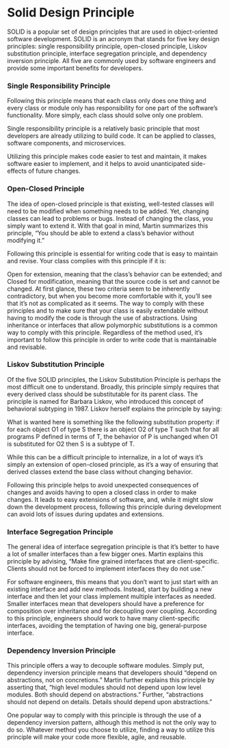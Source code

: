 # Solid Design Principle

SOLID is a popular set of design principles that are used in object-oriented software development. SOLID is an acronym that stands for five key design principles: single responsibility principle, open-closed principle, Liskov substitution principle, interface segregation principle, and dependency inversion principle. All five are commonly used by software engineers and provide some important benefits for developers.

### Single Responsibility Principle

Following this principle means that each class only does one thing and every class or module only has responsibility for one part of the software’s functionality. More simply, each class should solve only one problem.

Single responsibility principle is a relatively basic principle that most developers are already utilizing to build code. It can be applied to classes, software components, and microservices.

Utilizing this principle makes code easier to test and maintain, it makes software easier to implement, and it helps to avoid unanticipated side-effects of future changes.


### Open-Closed Principle

The idea of open-closed principle is that existing, well-tested classes will need to be modified when something needs to be added. Yet, changing classes can lead to problems or bugs. Instead of changing the class, you simply want to extend it. With that goal in mind, Martin summarizes this principle, “You should be able to extend a class’s behavior without modifying it.”

Following this principle is essential for writing code that is easy to maintain and revise. Your class complies with this principle if it is:

Open for extension, meaning that the class’s behavior can be extended; and
Closed for modification, meaning that the source code is set and cannot be changed.
At first glance, these two criteria seem to be inherently contradictory, but when you become more comfortable with it, you’ll see that it’s not as complicated as it seems. The way to comply with these principles and to make sure that your class is easily extendable without having to modify the code is through the use of abstractions. Using inheritance or interfaces that allow polymorphic substitutions is a common way to comply with this principle. Regardless of the method used, it’s important to follow this principle in order to write code that is maintainable and revisable.

### Liskov Substitution Principle

Of the five SOLID principles, the Liskov Substitution Principle is perhaps the most difficult one to understand. Broadly, this principle simply requires that every derived class should be substitutable for its parent class. The principle is named for Barbara Liskov, who introduced this concept of behavioral subtyping in 1987. Liskov herself explains the principle by saying:

What is wanted here is something like the following substitution property: if for each object O1 of type S there is an object O2 of type T such that for all programs P defined in terms of T, the behavior of P is unchanged when O1 is substituted for O2 then S is a subtype of T.

While this can be a difficult principle to internalize, in a lot of ways it’s simply an extension of open-closed principle, as it’s a way of ensuring that derived classes extend the base class without changing behavior.

Following this principle helps to avoid unexpected consequences of changes and avoids having to open a closed class in order to make changes. It leads to easy extensions of software, and, while it might slow down the development process, following this principle during development can avoid lots of issues during updates and extensions.

### Interface Segregation Principle

The general idea of interface segregation principle is that it’s better to have a lot of smaller interfaces than a few bigger ones. Martin explains this principle by advising, “Make fine grained interfaces that are client-specific. Clients should not be forced to implement interfaces they do not use.”

For software engineers, this means that you don’t want to just start with an existing interface and add new methods. Instead, start by building a new interface and then let your class implement multiple interfaces as needed. Smaller interfaces mean that developers should have a preference for composition over inheritance and for decoupling over coupling. According to this principle, engineers should work to have many client-specific interfaces, avoiding the temptation of having one big, general-purpose interface.

### Dependency Inversion Principle

This principle offers a way to decouple software modules. Simply put, dependency inversion principle means that developers should “depend on abstractions, not on concretions.” Martin further explains this principle by asserting that, “high level modules should not depend upon low level modules. Both should depend on abstractions.” Further, “abstractions should not depend on details. Details should depend upon abstractions.”

One popular way to comply with this principle is through the use of a dependency inversion pattern, although this method is not the only way to do so. Whatever method you choose to utilize, finding a way to utilize this principle will make your code more flexible, agile, and reusable.